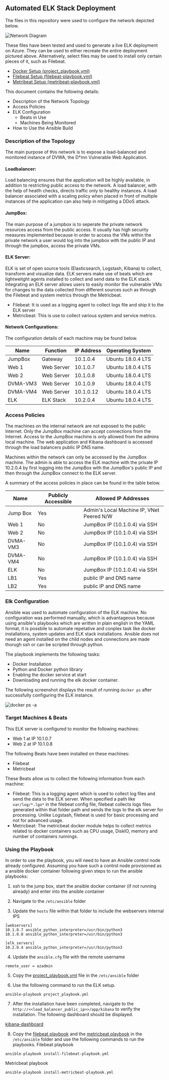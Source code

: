 ## Automated ELK Stack Deployment

The files in this repository were used to configure the network depicted below.

![Network Diagram](Diagrams/elk-diagram.png)

These files have been tested and used to generate a live ELK deployment on Azure. They can be used to either recreate the entire deployment pictured above. Alternatively, select files may be used to install only certain pieces of it, such as Filebeat.

  - [Docker Setup (project_playbook.yml)](Ansible/project_playbook.yml)
  - [Filebeat Setup (filebeat-playbook.yml)](Ansible/filebeat-playbook.yml)
  - [Metribeat Setup (metribeat-playbook.yml)](Ansible/metricbeat-playbook.yml)

This document contains the following details:
- Description of the Network Topology
- Access Policies
- ELK Configuration
  - Beats in Use
  - Machines Being Monitored
- How to Use the Ansible Build


### Description of the Topology

The main purpose of this network is to expose a load-balanced and monitored instance of DVWA, the D*mn Vulnerable Web Application.

#### Loadbalancer: 
Load balancing ensures that the application will be highly available, in addition to restricting public access to the network. A load balancer, with the help of heatlh checks, directs traffic only to healthy instances. A load balancer associated with a scaling policy when placed in front of multiple instances  of the application can also help in mitigating a DDoS attack.  
#### JumpBox:
The main purpose of a jumpbox is to seperate the private network resources access from the public access. It usually has high security measures implemented because in order to access the VMs within the private network a user would log into the jumpbox with the public IP and through the jumpbox, access the private VMs. 

#### ELK Server:
ELK is set of open source tools (Elasticsearch, Logstash, Kibana) to collect, transform and visualize data. ELK servers make use of beats which are lightweitght agents installed to collect and send data to the ELK stack. Integrating an ELK server allows users to easily monitor the vulnerable VMs for changes to the data collected from different sources such as through the Filebeat and system metrics through the Metricbeat.
- Filebeat: It is used as a logging agent to collect logs file and ship it to the ELK server
- Metricbeat: This is use to collect various system and service metrics. 

#### Network Configurations:
The configuration details of each machine may be found below.


| Name     | Function | IP Address | Operating System |
|----------|----------|------------|------------------|
| JumpBox | Gateway  | 10.1.0.4   | Ubuntu 18.0.4 LTS|
| Web 1     | Web Server| 10.1.0.7 |Ubuntu 18.0.4 LTS |
| Web 2     | Web Server| 10.1.0.8 |Ubuntu 18.0.4 LTS |
| DVMA-VM3    | Web Server | 10.1.0.9| Ubuntu 18.0.4 LTS |
| DVMA-VM4    | Web Server| 10.1.0.12 |Ubuntu 18.0.4 LTS|
| ELK    | ELK Stack | 10.2.0.4 |Ubuntu 18.0.4 LTS |



### Access Policies

The machines on the internal network are not exposed to the public Internet. Only the JumpBox machine can accept connections from the Internet. Access to the JumpBox machine is only allowed from the admins local machine. The web application and Kibana dashboard is accessed through the load balancers public IP DNS name. 

Machines within the network can only be accessed by the JumpBox machine. The admin is able to access the ELK machine with the private IP 10.2.0.4 by first logging into the JumpBox with the JumpBox's public IP and then through the JumpBox connect to the ELK server. 

A summary of the access policies in place can be found in the table below.

| Name     | Publicly Accessible | Allowed IP Addresses |
|----------|---------------------|----------------------|
| Jump Box | Yes              | Admin's Local Machine IP, VNet Peered N/W|
| Web 1    | No               |JumpBox IP (10.1.0.4) via SSH |
| Web 2    | No          |JumpBox IP (10.1.0.4) via SSH |
| DVMA-VM3 | No          |JumpBox IP (10.1.0.4) via SSH |
| DVMA-VM4 | No          |JumpBox IP (10.1.0.4) via SSH |
| ELK    | No         |JumpBox IP (10.1.0.4) via SSH |
| LB1     | Yes     | public IP and DNS name |
| LB2     | Yes     | public IP and DNS name |

### Elk Configuration

Ansible was used to automate configuration of the ELK machine. No configuration was performed manually, which is advantageous because using ansible's playbooks which are written in plain english in the YAML format, it is possbile to automate repetative and conplex task like docker installations, system updates and ELK stack installations. Ansible does not need an agent installed on the child nodes and connections are made thorugh ssh or can be scripted through python. 

The playbook implements the following tasks:
  * Docker Installation
  * Python and Docker python library 
  * Enabling the docker service at start 
  * Downloading and running the elk docker container. 
 

The following screenshot displays the result of running `docker ps` after successfully configuring the ELK instance.

![docker ps -a](Diagrams/docker-ps.png)


### Target Machines & Beats
This ELK server is configured to monitor the following machines:
- Web 1 at IP 10.1.0.7
- Web 2 at IP 10.1.0.8

The following Beats have been installed on these machines:
  * Filebeat
  * Metricbeat

These Beats allow us to collect the following information from each machine:
  * Filebeat: This is a logging agent which is used to collect log files and send the data to the ELK server. When specified a path like ` var/log/*.lgo* ` in the filebeat config file, filebeat collects logs files generated within that folder path and sends the logs to the elk server for processing. Unlike Logstash, filebeat is used for basic processing and not for advanced usage. 
  * Metricbeat: The metricbeat docker module helps to collect metrics related to docker containers such as CPU usage, DiskIO, memory and number of containers runnings.  


### Using the Playbook
In order to use the playbook, you will need to have an Ansible control node already configured. Assuming you have such a control node provisioned as a ansible docker container following given steps to run the ansible playbooks: 

 1. ssh to the jump box, start the ansible docker container (if not running already) and enter into the ansible container
 2. Navigate to the `/etc/ansible` folder

 3. Update the `hosts` file within that folder to include the webservers internal IPS
```
[webservers]
10.1.0.7 ansible_python_interpreter=/usr/bin/python3
10.1.0.8 ansible_python_interpreter=/usr/bin/python3

[elk_servers]
10.2.0.4 ansible_python_interpreter=/usr/bin/python3
```
4. Update the `ansible.cfg` file with the remote username
```
remote_user = azadmin
```
5. Copy the [project_playbook.yml](Ansible/project_playbook.yml) file in the `/etc/ansible` folder

6. Use the following command to run the ELK setup. 
```
ansible-playbook project_playbook.yml
```
7. After the installation have been completed, navigate to the `http://<<load_balancer_public_ip>>/app/kibana` to verify the installation. The following dashboard should be displayed. 

[kibana-dashboard](Diagrams/kibana-dashboard.png)

8. Copy the [filebeat playbook]() and the [metricbeat playbook]() in the `/etc/ansible` folder and use the following commands to run the playbooks. 
Filebeat playbook
```
ansible-playbook install-filebeat-playbook.yml
```
Metricbeat playbook
```
ansible-playbook install-metricbeat-playbook.yml
```
 